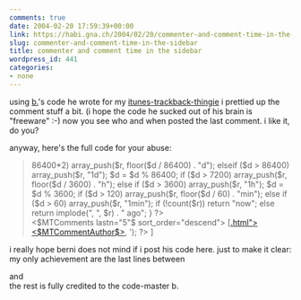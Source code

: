 ```yaml
---
comments: true
date: 2004-02-20 17:59:39+00:00
link: https://habi.gna.ch/2004/02/20/commenter-and-comment-time-in-the-sidebar/
slug: commenter-and-comment-time-in-the-sidebar
title: commenter and comment time in the sidebar
wordpress_id: 441
categories:
- none
---
```


using [b.](http://www.bernhardseefeld.ch/)'s code he wrote for my [itunes-trackback-thingie](https://habi.gna.ch/blog/archives/000129.html) i prettied up the comment stuff a bit. (i hope the code he sucked out of his brain is "freeware" :-)
now you see who and when posted the last comment.
i like it, do you?

anyway, here's the full code for your abuse:


<blockquote><?php
function datediff2($datestr)
{
  $r = array();
  $d = time() - strtotime($datestr);
  if ($d > 86400*2)
    array_push($r, floor($d / 86400) . "d");
  elseif ($d > 86400)
    array_push($r, "1d");
  $d = $d % 86400;
  if ($d > 7200)
    array_push($r, floor($d / 3600) . "h");
  else if ($d > 3600)
    array_push($r, "1h");
  $d = $d % 3600;
  if ($d > 120)
    array_push($r, floor($d / 60) . "min");
  else if ($d > 60)
    array_push($r, "1min");
  if (!count($r))
    return "now";
  else
    return implode(", ", $r) . " ago";
}
?>

<div class="side">
<$MTComments lastn="5"$ sort_order="descend">
[<a href="<$MTBlogArchiveURL$><$MTCommentEntryID pad="1"$>.html"><$MTCommentAuthor$></a>, <? echo datediff2('<$MTCommentDate format="%Y-%m-%d %H:%M:%S"$>'); ?>
]<br />
</MTComments>
</div></blockquote>



i really hope berni does not mind if i post his code here.
just to make it clear: my only achievement are the last lines between <div class="side"> and </div> the rest is fully credited to the code-master b.
